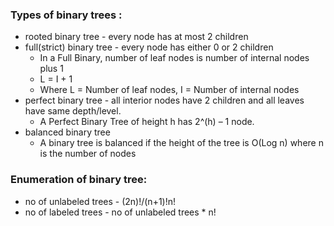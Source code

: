 ### Types of binary trees :
* rooted binary tree - every node has at most 2 children
* full(strict) binary tree - every node has either 0 or 2 children
  - In a Full Binary, number of leaf nodes is number of internal nodes plus 1
  - L = I + 1
  - Where L = Number of leaf nodes, I = Number of internal nodes
* perfect binary tree - all interior nodes have 2 children and all leaves have same depth/level.
  - A Perfect Binary Tree of height h has 2^(h) – 1 node.
* balanced binary tree 
  - A binary tree is balanced if the height of the tree is O(Log n) where n is the number of nodes

### Enumeration of binary tree:
* no of unlabeled trees - (2n)!/(n+1)!n!
* no of labeled trees - no of unlabeled trees * n! 
